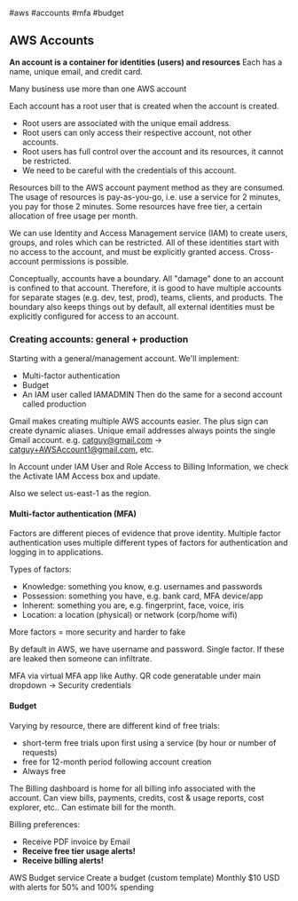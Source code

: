 #aws #accounts #mfa #budget
## AWS Accounts

**An account is a container for identities (users) and resources**
Each has a name, unique email, and credit card.

Many business use more than one AWS account

Each account has a root user that is created when the account is created. 
- Root users are associated with the unique email address. 
- Root users can only access their respective account, not other accounts. 
- Root users has full control over the account and its resources, it cannot be restricted. 
- We need to be careful with the credentials of this account.

Resources bill to the AWS account payment method as they are consumed. The usage of resources is pay-as-you-go, i.e. use a service for 2 minutes, you pay for those 2 minutes. Some resources have free tier, a certain allocation of free usage per month.

We can use Identity and Access Management service (IAM) to create users, groups, and roles which can be restricted. All of these identities start with no access to the account, and must be explicitly granted access. Cross-account permissions is possible.

Conceptually, accounts have a boundary. All "damage" done to an account is confined to that account. Therefore, it is good to have multiple accounts for separate stages (e.g. dev, test, prod), teams, clients, and products. The boundary also keeps things out by default, all external identities must be explicitly configured for access to an account.

### Creating accounts: general + production

Starting with a general/management account. We'll implement:
* Multi-factor authentication
* Budget
* An IAM user called IAMADMIN
Then do the same for a second account called production

Gmail makes creating multiple AWS accounts easier. The plus sign can create dynamic aliases. Unique email addresses always points the single Gmail account.
e.g. catguy@gmail.com -> catguy+AWSAccount1@gmail.com, etc.

In Account under IAM User and Role Access to Billing Information, we check the Activate IAM Access box and update.

Also we select us-east-1 as the region.

#### Multi-factor authentication (MFA)

Factors are different pieces of evidence that prove identity.
Multiple factor authentication uses multiple different types of factors for authentication and logging in to applications.

Types of factors:
* Knowledge: something you know, e.g. usernames and passwords
* Possession: something you have, e.g. bank card, MFA device/app
* Inherent: something you are, e.g. fingerprint, face, voice, iris
* Location: a location (physical) or network (corp/home wifi)

More factors = more security and harder to fake

By default in AWS, we have username and password. Single factor.
If these are leaked then someone can infiltrate.

MFA via virtual MFA app like Authy. QR code generatable under main dropdown -> Security credentials

#### Budget

Varying by resource, there are different kind of free trials:
* short-term free trials upon first using a service (by hour or number of requests)
* free for 12-month period following account creation
* Always free

The Billing dashboard is home for all billing info associated with the account. Can view bills, payments, credits, cost & usage reports, cost explorer, etc.. Can estimate bill for the month.

Billing preferences: 
* Receive PDF invoice by Email
* **Receive free tier usage alerts!**
* **Receive billing alerts!**

AWS Budget service
Create a budget (custom template)
Monthly $10 USD with alerts for 50% and 100% spending